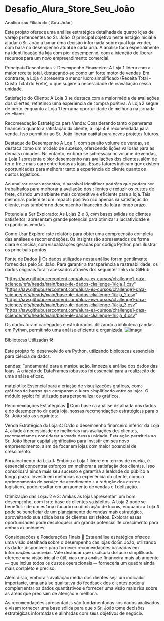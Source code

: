 # Desafio_Alura_Store_Seu_João
Análise das Filiais de ( Seu João )

Este projeto oferece uma análise estratégica detalhada de quatro lojas de varejo pertencentes ao Sr. João. O principal objetivo neste estágio inicial é ajudar o Sr. João a tomar uma decisão informada sobre qual loja vender, com base no desempenho atual de cada uma. A análise foca especialmente na identificação da loja com pior desempenho, com a intenção de liberar recursos para um novo empreendimento comercial.

Principais Descobertas 💡
Desempenho Financeiro: A Loja 1 lidera com a maior receita total, destacando-se como um forte motor de vendas. Em contraste, a Loja 4 apresenta o menor lucro simplificado (Receita Total - Custo Total do Frete), o que sugere a necessidade de reavaliação dessa unidade.

Satisfação do Cliente: A Loja 3 se destaca com a maior média de avaliações dos clientes, refletindo uma experiência de compra positiva. A Loja 2 segue de perto, enquanto a Loja 1 tem uma oportunidade de melhoria na jornada do cliente.

Recomendação Estratégica para Venda: Considerando tanto o panorama financeiro quanto a satisfação do cliente, a Loja 4 é recomendada para venda. Isso permitiria ao Sr. João liberar capital para novos projetos futuros.

Destaque de Desempenho
A Loja 1, com seu alto volume de vendas, se destaca como um modelo de sucesso, oferecendo lições valiosas para as demais unidades. No entanto, embora se sobressaia no volume de vendas, a Loja 1 apresenta o pior desempenho nas avaliações dos clientes, além de ter o frete mais caro entre todas as lojas. Esses fatores indicam que existem oportunidades para melhorar tanto a experiência do cliente quanto os custos logísticos.

Ao analisar esses aspectos, é possível identificar padrões que podem ser trabalhados para melhorar a avaliação dos clientes e reduzir os custos de frete, criando um ambiente mais competitivo e eficiente para a loja. Tais melhorias podem ter um impacto positivo não apenas na satisfação do cliente, mas também no desempenho financeiro da loja a longo prazo.

Potencial a Ser Explorado: As Lojas 2 e 3, com bases sólidas de clientes satisfeitos, apresentam grande potencial para otimizar a lucratividade e expandir as vendas.

Como Usar
Explore este relatório para obter uma compreensão completa das análises e recomendações. Os insights são apresentados de forma clara e concisa, com visualizações geradas por código Python para ilustrar os principais pontos.


Fonte de Dados 🔗
Os dados utilizados nesta análise foram gentilmente fornecidos pelo Sr. João. Para garantir a transparência e rastreabilidade, os dados originais foram acessados através dos seguintes links do GitHub:

"https://raw.githubusercontent.com/alura-es-cursos/challenge1-data-science/refs/heads/main/base-de-dados-challenge-1/loja_1.csv"
"https://raw.githubusercontent.com/alura-es-cursos/challenge1-data-science/refs/heads/main/base-de-dados-challenge-1/loja_2.csv"
"https://raw.githubusercontent.com/alura-es-cursos/challenge1-data-science/refs/heads/main/base-de-dados-challenge-1/loja_3.csv"
"https://raw.githubusercontent.com/alura-es-cursos/challenge1-data-science/refs/heads/main/base-de-dados-challenge-1/loja_4.csv"


Os dados foram carregados e estruturados utilizando a biblioteca pandas em Python, permitindo uma análise eficiente e organizada.
![image](https://github.com/user-attachments/assets/5a2437bd-0527-445d-9408-63babf85ae0e)


Bibliotecas Utilizadas 🛠️

Este projeto foi desenvolvido em Python, utilizando bibliotecas essenciais para ciência de dados:

pandas: Fundamental para a manipulação, limpeza e análise dos dados das lojas. A criação de DataFrames robustos foi essencial para a realização de uma análise eficaz.

matplotlib: Essencial para a criação de visualizações gráficas, como gráficos de barras que comparam o lucro simplificado entre as lojas. O módulo pyplot foi utilizado para personalizar os gráficos.

Recomendações Estratégicas 🎯
Com base na análise detalhada dos dados e do desempenho de cada loja, nossas recomendações estratégicas para o Sr. João são as seguintes:

Venda Estratégica da Loja 4: Dado o desempenho financeiro inferior da Loja 4, aliado à necessidade de melhorias nas avaliações dos clientes, recomendamos considerar a venda dessa unidade. Esta ação permitiria ao Sr. João liberar capital significativo para investir em seu novo empreendimento, além de focar em lojas com maior potencial de crescimento.

Fortalecimento da Loja 1: Embora a Loja 1 lidere em termos de receita, é essencial concentrar esforços em melhorar a satisfação dos clientes. Isso consolidará ainda mais seu sucesso e garantirá a lealdade do público a longo prazo. Investir em melhorias na experiência do cliente, como o aprimoramento do serviço de atendimento e a redução dos custos logísticos, pode resultar em um aumento de vendas e fidelização.

Otimização das Lojas 2 e 3: Ambas as lojas apresentam um bom desempenho, com forte base de clientes satisfeitos. A Loja 2 pode se beneficiar de um esforço focado na otimização de lucros, enquanto a Loja 3 pode se beneficiar de um planejamento de vendas mais estratégico, aproveitando sua sólida base de clientes satisfeitos. Explorar essas oportunidades pode desbloquear um grande potencial de crescimento para ambas as unidades.

Considerações e Ponderações Finais 🤔
Esta análise estratégica oferece uma visão detalhada sobre o desempenho das lojas do Sr. João, utilizando os dados disponíveis para fornecer recomendações baseadas em informações concretas. Vale destacar que o cálculo do lucro simplificado oferece uma visão inicial e útil, mas uma análise financeira mais abrangente — que inclua todos os custos operacionais — forneceria um quadro ainda mais completo e preciso.

Além disso, embora a avaliação média dos clientes seja um indicador importante, uma análise qualitativa do feedback dos clientes poderia complementar os dados quantitativos e fornecer uma visão mais rica sobre as áreas que precisam de atenção e melhoria.

As recomendações apresentadas são fundamentadas nos dados analisados e visam fornecer uma base sólida para que o Sr. João tome decisões estratégicas informadas e alinhadas com seus objetivos de negócio.

